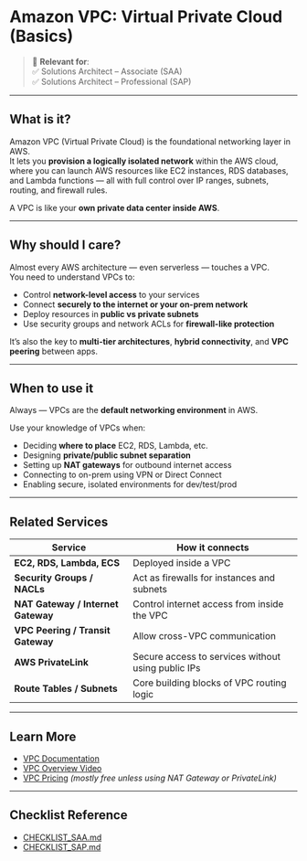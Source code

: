 # Amazon VPC: Virtual Private Cloud (Basics)

> 🔖 **Relevant for**:  
> ✅ Solutions Architect – Associate (SAA)  
> ✅ Solutions Architect – Professional (SAP)

---

## What is it?

Amazon VPC (Virtual Private Cloud) is the foundational networking layer in AWS.  
It lets you **provision a logically isolated network** within the AWS cloud, where you can launch AWS resources like EC2 instances, RDS databases, and Lambda functions — all with full control over IP ranges, subnets, routing, and firewall rules.

A VPC is like your **own private data center inside AWS**.

---

## Why should I care?

Almost every AWS architecture — even serverless — touches a VPC.  
You need to understand VPCs to:

- Control **network-level access** to your services
- Connect **securely to the internet or your on-prem network**
- Deploy resources in **public vs private subnets**
- Use security groups and network ACLs for **firewall-like protection**

It’s also the key to **multi-tier architectures**, **hybrid connectivity**, and **VPC peering** between apps.

---

## When to use it

Always — VPCs are the **default networking environment** in AWS.

Use your knowledge of VPCs when:

- Deciding **where to place** EC2, RDS, Lambda, etc.
- Designing **private/public subnet separation**
- Setting up **NAT gateways** for outbound internet access
- Connecting to on-prem using VPN or Direct Connect
- Enabling secure, isolated environments for dev/test/prod

---

## Related Services

| Service | How it connects |
|---------|------------------|
| **EC2, RDS, Lambda, ECS** | Deployed inside a VPC |
| **Security Groups / NACLs** | Act as firewalls for instances and subnets |
| **NAT Gateway / Internet Gateway** | Control internet access from inside the VPC |
| **VPC Peering / Transit Gateway** | Allow cross-VPC communication |
| **AWS PrivateLink** | Secure access to services without using public IPs |
| **Route Tables / Subnets** | Core building blocks of VPC routing logic |

---

## Learn More

- [VPC Documentation](https://docs.aws.amazon.com/vpc/latest/userguide/what-is-amazon-vpc.html)  
- [VPC Overview Video](https://www.youtube.com/watch?v=9Y9KVcYm2z0)  
- [VPC Pricing](https://aws.amazon.com/vpc/pricing/) *(mostly free unless using NAT Gateway or PrivateLink)*

---

## Checklist Reference

- [CHECKLIST_SAA.md](../CERTIFICATION_GUIDES/CHECKLIST_SAA.md)  
- [CHECKLIST_SAP.md](../CERTIFICATION_GUIDES/CHECKLIST_SAP.md)
